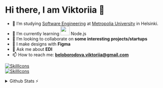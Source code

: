 # Hi there, I am Viktoriia 👋

- :book: I’m studying [Software Engineering](https://www.metropolia.fi/en/academics/bachelors-degrees/information-technology) at [Metropolia University](https://www.metropolia.fi/en) in Helsinki.
- 🌱 I’m currently learning
  <a href="https://skillicons.dev"><img src="https://skillicons.dev/icons?i=nodejs" width="30"/></a> Node.js
- 👯 I’m looking to collaborate on <strong>some interesting projects/startups</strong>
- 🎨 I make designs with <strong>Figma</strong>
- 💬 Ask me about <strong>EDI</strong>
- 📫 How to reach me: <strong>beloborodova.viktoriia@gmail.com</strong>

[![SkillIcons](https://skillicons.dev/icons?i=js,ts,react,html,css,nodejs,express,py,flask,tailwind,mongodb)](https://skillicons.dev)<br />
[![SkillIcons](https://skillicons.dev/icons?i=sass,figma,github,npm,bootstrap)](https://skillicons.dev)

<details>
  <summary>Github Stats ⚡</summary>
  
  <a href="#">![Github stats](https://github-readme-stats.vercel.app/api?username=Viktoriia-code&theme=blueberry&count_private=true&hide_border=true&line_height=20)</a>
  <a href="#">![Top Langs](https://github-readme-stats.vercel.app/api/top-langs/?username=Viktoriia-code&layout=compact&theme=blueberry&count_private=true&hide_border=true)</a>
  ![](https://github-profile-summary-cards.vercel.app/api/cards/profile-details?username=Viktoriia-code&theme=blueberry&count_private=true&hide_border=true&line_height=20)
</details>


